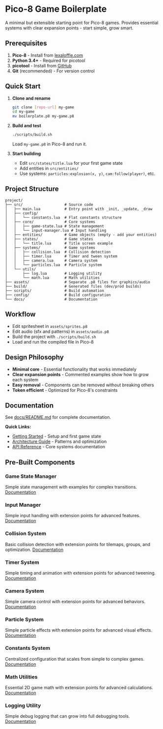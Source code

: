 # Pico-8 Game Boilerplate

A minimal but extensible starting point for Pico-8 games. Provides essential systems with clear expansion points - start simple, grow smart. 

## Prerequisites

1. **Pico-8** - Install from [lexaloffle.com](https://www.lexaloffle.com/pico-8.php)
2. **Python 3.4+** - Required for picotool
3. **picotool** - Install from [GitHub](https://github.com/dansanderson/picotool)
3. **Git** (recommended) - For version control

## Quick Start

1. **Clone and rename**
   ```bash
   git clone [repo-url] my-game
   cd my-game
   mv boilerplate.p8 my-game.p8
   ```

2. **Build and test**
   ```bash
   ./scripts/build.sh
   ```
   Load `my-game.p8` in Pico-8 and run it.

3. **Start building**
   - Edit `src/states/title.lua` for your first game state
   - Add entities in `src/entities/`
   - Use systems: `particles:explosion(x, y)`, `cam:follow(player)`, etc.

## Project Structure

```
project/
├── src/                   # Source code
│   ├── main.lua           # Entry point with _init, _update, _draw
│   ├── config/
│   │   └── constants.lua  # Flat constants structure
│   ├── core/              # Core systems
│   │   ├── game-state.lua # State management
│   │   └── input-manager.lua # Input handling
│   ├── entities/          # Game objects (empty - add your entities)
│   ├── states/            # Game states
│   │   └── title.lua      # Title screen example
│   ├── systems/           # Game systems
│   │   ├── collision.lua  # Collision detection
│   │   ├── timer.lua      # Timer and tween system
│   │   ├── camera.lua     # Camera system
│   │   └── particles.lua  # Particle system
│   └── utils/
│       ├── log.lua        # Logging utility
│       └── math.lua       # Math utilities
├── assets/                # Separate .p8 files for graphics/audio
├── build/                 # Generated files (dev/prod builds)
├── scripts/               # Build automation
├── config/                # Build configuration
└── docs/                  # Documentation
```


## Workflow

- Edit spritesheet in `assets/sprites.p8`
- Edit audio (sfx and patterns) in `assets/audio.p8`
- Build the project with `./scripts/build.sh`
- Load and run the compiled file in Pico-8

## Design Philosophy

- **Minimal core** - Essential functionality that works immediately
- **Clear expansion points** - Commented examples show how to grow each system
- **Easy removal** - Components can be removed without breaking others
- **Token efficient** - Optimized for Pico-8's constraints

## Documentation

See [docs/README.md](docs/README.md) for complete documentation.

**Quick Links:**
- [Getting Started](docs/getting-started.md) - Setup and first game state
- [Architecture Guide](docs/architecture.md) - Patterns and optimization
- [API Reference](docs/api/) - Core systems documentation

## Pre-Built Components

### Game State Manager
Simple state management with examples for complex transitions. [Documentation](docs/api/game-state.md)

### Input Manager
Simple input handling with extension points for advanced features. [Documentation](docs/api/input-manager.md)

### Collision System
Basic collision detection with extension points for tilemaps, groups, and optimization. [Documentation](docs/api/collision.md)

### Timer System
Simple timing and animation with extension points for advanced tweening. [Documentation](docs/api/timer.md)

### Camera System
Simple camera control with extension points for advanced behaviors. [Documentation](docs/api/camera.md)

### Particle System
Simple particle effects with extension points for advanced visual effects. [Documentation](docs/api/particles.md)

### Constants System
Centralized configuration that scales from simple to complex games. [Documentation](docs/api/constants.md)

### Math Utilities
Essential 2D game math with extension points for advanced calculations. [Documentation](docs/api/math.md)

### Logging Utility
Simple debug logging that can grow into full debugging tools. [Documentation](docs/api/logging.md)
